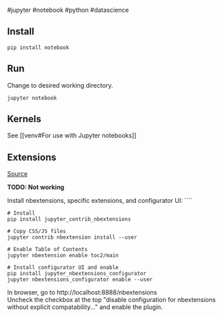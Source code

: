 #jupyter #notebook #python #datascience

## Install

`pip install notebook`

## Run

Change to desired working directory.

`jupyter notebook`

## Kernels

See [[venv#For use with Jupyter notebooks]]

## Extensions
[Source](https://stackoverflow.com/a/56609172)

**TODO: Not working**

Install nbextensions, specific extensions, and configurator UI: ````

```
# Install
pip install jupyter_contrib_nbextensions

# Copy CSS/JS files
jupyter contrib nbextension install --user

# Enable Table of Contents
jupyter nbextension enable toc2/main

# Install configurator UI and enable
pip install jupyter_nbextensions_configurator
jupyter nbextensions_configurator enable --user
```

In browser, go to http://localhost:8888/nbextensions  
Uncheck the checkbox at the top "disable configuration for nbextensions without explicit compatability..." and enable the plugin.
